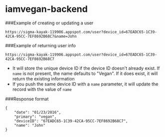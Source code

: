 # iamvegan-backend

###Example of creating or updating a user

`https://sigma-kayak-119906.appspot.com/user?device_id=67EADC65-1C39-42CA-95CC-7EF8692B68C7&name=John`

###Example of returning user info

`https://sigma-kayak-119906.appspot.com/user?device_id=67EADC65-1C39-42CA-95CC-7EF8692B68C7`

- It will store the unique device ID if the device ID doesn't already exist. If `name` is not present, the name defaults to "Vegan". If it does exist, it will return the existing information
- If you push the same device ID with a `name` parameter, it will update the record with the value of `name`

###Response format

```
{
    "date": "01/23/2016",
    "primary": "vegan",
    "deviceID": "67EADC65-1C39-42CA-95CC-7EF8692B68C7",
    "name": "John"
}
```